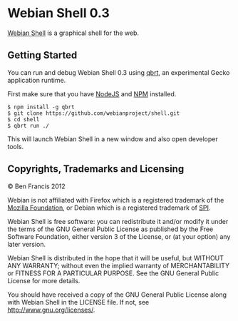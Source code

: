 # Webian Shell 0.3

[Webian Shell](http://webian.org/shell) is a graphical shell for the web.

## Getting Started

You can run and debug Webian Shell 0.3 using [qbrt](https://mykzilla.org/2017/03/15/introducing-qbrt), an experimental Gecko application runtime.

First make sure that you have [NodeJS](https://nodejs.org/en/) and [NPM](https://www.npmjs.com/) installed.

```
$ npm install -g qbrt
$ git clone https://github.com/webianproject/shell.git
$ cd shell
$ qbrt run ./
```

This will launch Webian Shell in a new window and also open developer tools.

## Copyrights, Trademarks and Licensing

© Ben Francis 2012

Webian is not affiliated with Firefox which is a registered trademark of the [Mozilla Foundation](http://mozilla.org), or Debian which is a registered trademark of [SPI](http://www.spi-inc.org/corporate/trademarks/).

Webian Shell is free software: you can redistribute it and/or modify
it under the terms of the GNU General Public License as published by
the Free Software Foundation, either version 3 of the License, or
(at your option) any later version.

Webian Shell is distributed in the hope that it will be useful,
but WITHOUT ANY WARRANTY; without even the implied warranty of
MERCHANTABILITY or FITNESS FOR A PARTICULAR PURPOSE.  See the
GNU General Public License for more details.

You should have received a copy of the GNU General Public License
along with Webian Shell in the LICENSE file. If not, see
<http://www.gnu.org/licenses/>.
